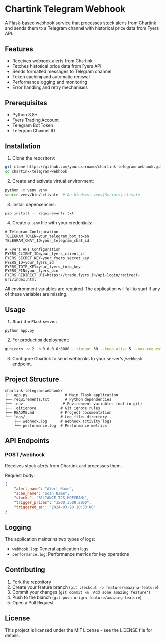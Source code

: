 # Chartink Telegram Webhook

A Flask-based webhook service that processes stock alerts from Chartink and sends them to a Telegram channel with historical price data from Fyers API.

## Features

- Receives webhook alerts from Chartink
- Fetches historical price data from Fyers API
- Sends formatted messages to Telegram channel
- Token caching and automatic renewal
- Performance logging and monitoring
- Error handling and retry mechanisms

## Prerequisites

- Python 3.8+
- Fyers Trading Account
- Telegram Bot Token
- Telegram Channel ID

## Installation

1. Clone the repository:
```bash
git clone https://github.com/yourusername/chartink-telegram-webhook.git
cd chartink-telegram-webhook
```

2. Create and activate virtual environment:
```bash
python -m venv venv
source venv/bin/activate  # On Windows: venv\Scripts\activate
```

3. Install dependencies:
```bash
pip install -r requirements.txt
```

4. Create a `.env` file with your credentials:
```env
# Telegram Configuration
TELEGRAM_TOKEN=your_telegram_bot_token
TELEGRAM_CHAT_ID=your_telegram_chat_id

# Fyers API Configuration
FYERS_CLIENT_ID=your_fyers_client_id
FYERS_SECRET_KEY=your_fyers_secret_key
FYERS_ID=your_fyers_id
FYERS_TOTP_KEY=your_fyers_totp_key
FYERS_PIN=your_fyers_pin
FYERS_REDIRECT_URI=https://trade.fyers.in/api-login/redirect-uri/index.html
```

All environment variables are required. The application will fail to start if any of these variables are missing.

## Usage

1. Start the Flask server:
```bash
python app.py
```

2. For production deployment:
```bash
gunicorn -w 2 -b 0.0.0.0:8080 --timeout 30 --keep-alive 5 --max-requests 1000 --max-requests-jitter 50 app:app
```

3. Configure Chartink to send webhooks to your server's `/webhook` endpoint.

## Project Structure

```
chartink-telegram-webhook/
├── app.py                 # Main Flask application
├── requirements.txt       # Python dependencies
├── .env                  # Environment variables (not in git)
├── .gitignore           # Git ignore rules
├── README.md            # Project documentation
└── logs/                # Log files directory
    ├── webhook.log      # Webhook activity logs
    └── performance.log  # Performance metrics
```

## API Endpoints

### POST /webhook

Receives stock alerts from Chartink and processes them.

Request body:
```json
{
    "alert_name": "Alert Name",
    "scan_name": "Scan Name",
    "stocks": "RELIANCE,TCS,HDFCBANK",
    "trigger_prices": "1500,3500,2000",
    "triggered_at": "2024-03-20 10:00:00"
}
```

## Logging

The application maintains two types of logs:
- `webhook.log`: General application logs
- `performance.log`: Performance metrics for key operations

## Contributing

1. Fork the repository
2. Create your feature branch (`git checkout -b feature/amazing-feature`)
3. Commit your changes (`git commit -m 'Add some amazing feature'`)
4. Push to the branch (`git push origin feature/amazing-feature`)
5. Open a Pull Request

## License

This project is licensed under the MIT License - see the LICENSE file for details. 